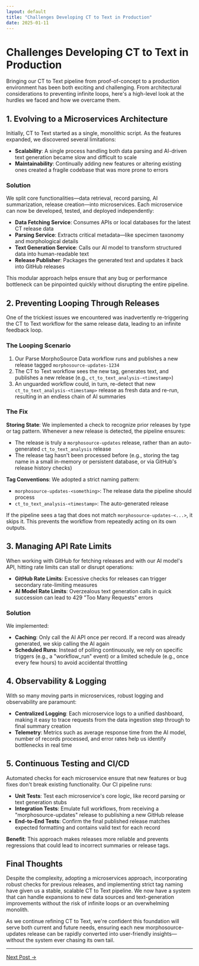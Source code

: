 ```yaml
---
layout: default
title: "Challenges Developing CT to Text in Production"
date: 2025-01-11
---
```



# Challenges Developing CT to Text in Production

Bringing our CT to Text pipeline from proof-of-concept to a production environment has been both exciting and challenging. From architectural considerations to preventing infinite loops, here's a high-level look at the hurdles we faced and how we overcame them.

## 1. Evolving to a Microservices Architecture

Initially, CT to Text started as a single, monolithic script. As the features expanded, we discovered several limitations:

* **Scalability**: A single process handling both data parsing and AI-driven text generation became slow and difficult to scale
* **Maintainability**: Continually adding new features or altering existing ones created a fragile codebase that was more prone to errors

### Solution
We split core functionalities—data retrieval, record parsing, AI summarization, release creation—into microservices. Each microservice can now be developed, tested, and deployed independently:

* **Data Fetching Service**: Consumes APIs or local databases for the latest CT release data
* **Parsing Service**: Extracts critical metadata—like specimen taxonomy and morphological details
* **Text Generation Service**: Calls our AI model to transform structured data into human-readable text
* **Release Publisher**: Packages the generated text and updates it back into GitHub releases

This modular approach helps ensure that any bug or performance bottleneck can be pinpointed quickly without disrupting the entire pipeline.

## 2. Preventing Looping Through Releases

One of the trickiest issues we encountered was inadvertently re-triggering the CT to Text workflow for the same release data, leading to an infinite feedback loop.

### The Looping Scenario
1. Our Parse MorphoSource Data workflow runs and publishes a new release tagged `morphosource-updates-1234`
2. The CT to Text workflow sees the new tag, generates text, and publishes a new release (e.g., `ct_to_text_analysis-<timestamp>`)
3. An unguarded workflow could, in turn, re-detect that new `ct_to_text_analysis-<timestamp>` release as fresh data and re-run, resulting in an endless chain of AI summaries

### The Fix
**Storing State**: We implemented a check to recognize prior releases by type or tag pattern. Whenever a new release is detected, the pipeline ensures:

* The release is truly a `morphosource-updates` release, rather than an auto-generated `ct_to_text_analysis` release
* The release tag hasn't been processed before (e.g., storing the tag name in a small in-memory or persistent database, or via GitHub's release history checks)

**Tag Conventions**: We adopted a strict naming pattern:

* `morphosource-updates-<something>`: The release data the pipeline should process
* `ct_to_text_analysis-<timestamp>`: The auto-generated release

If the pipeline sees a tag that does not match `morphosource-updates-<...>`, it skips it. This prevents the workflow from repeatedly acting on its own outputs.

## 3. Managing API Rate Limits

When working with GitHub for fetching releases and with our AI model's API, hitting rate limits can stall or disrupt operations:

* **GitHub Rate Limits**: Excessive checks for releases can trigger secondary rate-limiting measures
* **AI Model Rate Limits**: Overzealous text generation calls in quick succession can lead to 429 "Too Many Requests" errors

### Solution
We implemented:

* **Caching**: Only call the AI API once per record. If a record was already generated, we skip calling the AI again
* **Scheduled Runs**: Instead of polling continuously, we rely on specific triggers (e.g., a "workflow_run" event) or a limited schedule (e.g., once every few hours) to avoid accidental throttling

## 4. Observability & Logging

With so many moving parts in microservices, robust logging and observability are paramount:

* **Centralized Logging**: Each microservice logs to a unified dashboard, making it easy to trace requests from the data ingestion step through to final summary creation
* **Telemetry**: Metrics such as average response time from the AI model, number of records processed, and error rates help us identify bottlenecks in real time

## 5. Continuous Testing and CI/CD

Automated checks for each microservice ensure that new features or bug fixes don't break existing functionality. Our CI pipeline runs:

* **Unit Tests**: Test each microservice's core logic, like record parsing or text generation stubs
* **Integration Tests**: Emulate full workflows, from receiving a "morphosource-updates" release to publishing a new GitHub release
* **End-to-End Tests**: Confirm the final published release matches expected formatting and contains valid text for each record

**Benefit**: This approach makes releases more reliable and prevents regressions that could lead to incorrect summaries or release tags.

## Final Thoughts

Despite the complexity, adopting a microservices approach, incorporating robust checks for previous releases, and implementing strict tag naming have given us a stable, scalable CT to Text pipeline. We now have a system that can handle expansions to new data sources and text-generation improvements without the risk of infinite loops or an overwhelming monolith.

As we continue refining CT to Text, we're confident this foundation will serve both current and future needs, ensuring each new morphosource-updates release can be rapidly converted into user-friendly insights—without the system ever chasing its own tail.

---

[Next Post →](https://johntrue15.github.io/2025/01/12/Blog-12/)
